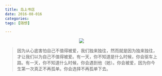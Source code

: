 ```yaml
---
title: 岛上书店
date: 2016-08-016 
categories:    
tags: [随想] 

---
```


<div align="center"><img src = "http://7xt3bw.com1.z0.glb.clouddn.com/%E5%B2%9B%E4%B8%8A%E4%B9%A6%E5%BA%97.jpg">
</div>

> 因为从心底害怕自己不值得被爱，我们独来独往，然而就是因为独来独往，才让我们以为自己不值得被爱。有一天，你不知道是什么时候，你会驱车上路。有一天，你不知道什么时候，你会遇到他（她）。你会被爱，因为你今生第一次真正不再孤单。你会选择不再孤单下去。
                                              